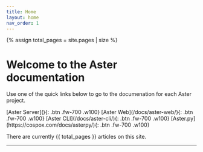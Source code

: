 ```yaml
---
title: Home
layout: home
nav_order: 1
---
```


{% assign total_pages = site.pages | size %}

# Welcome to the Aster documentation
Use one of the quick links below to go to the documenation for each Aster project.

<span class="fs-6">
[Aster Server](){: .btn .fw-700 .w100}
[Aster Web](/docs/aster-web/){: .btn .fw-700 .w100}
[Aster CLI](/docs/aster-cli/){: .btn .fw-700 .w100}
[Aster.py](https://cospox.com/docs/asterpy/){: .btn .fw-700 .w100}
</span>

There are currently {{ total_pages }} articles on this site.

----
